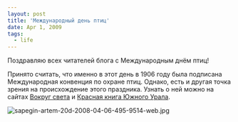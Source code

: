```yaml
---
layout: post
title: 'Международный день птиц'
date: Apr 1, 2009
tags:
  - life
---
```


Поздравляю всех читателей блога с Международным днём птиц!

Принято считать, что именно в этот день в 1906 году была подписана Международная конвенция по охране птиц. Однако, есть и другая точка зрения на происхождение этого праздника. Узнать о ней можно на сайтах [Вокруг света](http://www.vokrugsveta.ru/telegraph/theory/280/ "Вокруг света: Про птичьи разговоры") и [Красная книга Южного Урала](http://www.redbook.ru/article217.html "Красная книга Южного Урала: Международный день птиц").

![sapegin-artem-20d-2008-04-06-495-9514-web.jpg](upload://sapegin-artem-20d-2008-04-06-495-9514-web.jpg)
